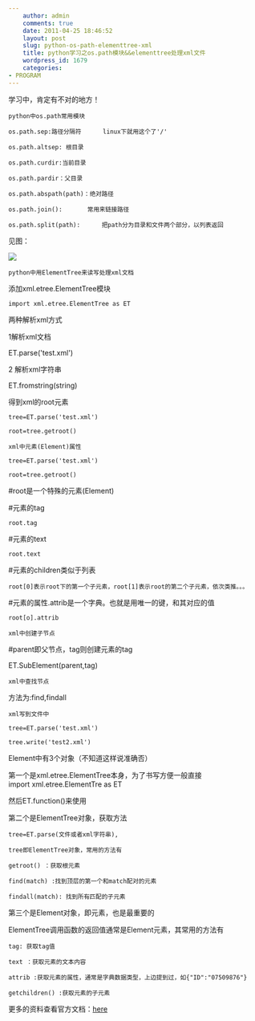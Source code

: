 ```yaml
---
    author: admin
    comments: true
    date: 2011-04-25 18:46:52
    layout: post
    slug: python-os-path-elementtree-xml
    title: python学习之os.path模块&&elementtree处理xml文件
    wordpress_id: 1679
    categories:
- PROGRAM
---
```


学习中，肯定有不对的地方！

    python中os.path常用模块

    os.path.sep:路径分隔符      linux下就用这个了'/'

    os.path.altsep: 根目录

    os.path.curdir:当前目录

    os.path.pardir：父目录

    os.path.abspath(path)：绝对路径

    os.path.join():       常用来链接路径

    os.path.split(path):      把path分为目录和文件两个部分，以列表返回

见图：

![](http://i.imgur.com/2tn6g.png)

    python中用ElementTree来读写处理xml文档

添加xml.etree.ElementTree模块

    import xml.etree.ElementTree as ET

两种解析xml方式

1解析xml文档

ET.parse('test.xml')

2 解析xml字符串

ET.fromstring(string)

得到xml的root元素

    tree=ET.parse('test.xml')

    root=tree.getroot()

    xml中元素(Element)属性

    tree=ET.parse('test.xml')

    root=tree.getroot()

#root是一个特殊的元素(Element)

#元素的tag

    root.tag

#元素的text

    root.text

#元素的children类似于列表

    root[0]表示root下的第一个子元素，root[1]表示root的第二个子元素，依次类推。。。

#元素的属性.attrib是一个字典。也就是用唯一的键，和其对应的值

    root[o].attrib

    xml中创建子节点

#parent即父节点，tag则创建元素的tag

ET.SubElement(parent,tag)

    xml中查找节点

方法为:find,findall

    xml写到文件中

    tree=ET.parse('test.xml')

    tree.write('test2.xml')

Element中有3个对象（不知道这样说准确否）

第一个是xml.etree.ElementTree本身，为了书写方便一般直接import xml.etree.ElementTre as ET

然后ET.function()来使用

第二个是ElementTree对象，获取方法

    tree=ET.parse(文件或者xml字符串),

    tree即ElementTree对象，常用的方法有

    getroot() ：获取根元素

    find(match) :找到顶层的第一个和match配对的元素

    findall(match): 找到所有匹配的子元素

第三个是Element对象，即元素，也是最重要的

ElementTree调用函数的返回值通常是Element元素，其常用的方法有

    tag: 获取tag值

    text ：获取元素的文本内容

    attrib :获取元素的属性，通常是字典数据类型，上边提到过，如{"ID":"07509876"}

    getchildren() :获取元素的子元素

更多的资料查看官方文档：[here](http://docs.python.org/library/xml.etree.elementtree.html)
